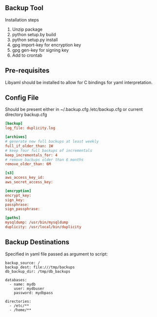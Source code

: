 Backup Tool
----------

Installation steps

1. Unzip package
2. python setup.by build
3. python setup.py install
4. gpg import-key for encryption key
5. gpg gen-key for signing key
6. Add to crontab

Pre-requisites
--------------

Libyaml should be installed to allow for C bindings for yaml interpretation.

Config File
-----------
Should be present either in ~/.backup.cfg /etc/backup.cfg or current directory backup.cfg

```ini
[backup]
log_file: duplicity.log

[archives]
# generate new full backups at least weekly
full_if_older_than: 1W
# keep four full backups of incrementals
keep_incrementals_for: 4
# remove backups older than 6 months
remove_older_than: 6M

[s3]
aws_access_key_id:
aws_secret_access_key:

[encryption]
encrypt_key: 
sign_key: 
passphrase: 
sign_passphrase: 

[paths]
mysqldump: /usr/bin/mysqldump
duplicity: /usr/local/bin/duplicity
```

Backup Destinations
-------------------
Specified in yaml file passed as argument to script:

```
backup_source: /
backup_dest: file:///tmp/backups
db_backup_dir: /tmp/db_backups

databases:
  - name: mydb
    user: mydbuser
    password: mydbpass

directories: 
  - /etc/**
  - /home/** 
```
